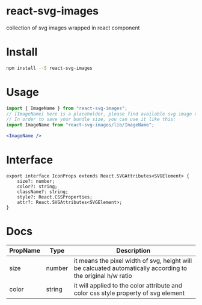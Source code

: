 # react-svg-images
collection of svg images wrapped in react component


# Install
```bash
npm install --S react-svg-images
```

# Usage
```jsx
import { ImageName } from "react-svg-images";
// [ImageName] here is a placeholder, please find available svg image names in the below list 
// In order to save your bundle size, you can use it like this:
import ImageName from "react-svg-images/lib/ImageName";

<ImageName />
```

# Interface
```tsx
export interface IconProps extends React.SVGAttributes<SVGElement> {
    size?: number;
    color?: string;
    className?: string;
    style?: React.CSSProperties;
    attr?: React.SVGAttributes<SVGElement>;
}
```

# Docs
| PropName | Type | Description |
| ------ | ------------ | -------------------------------------------------------- |
| size | number | it means the pixel width of svg, height will be calcuated automatically according to the original h/w ratio |
| color | string | it will applied to the color attribute and color css style property of svg element |
